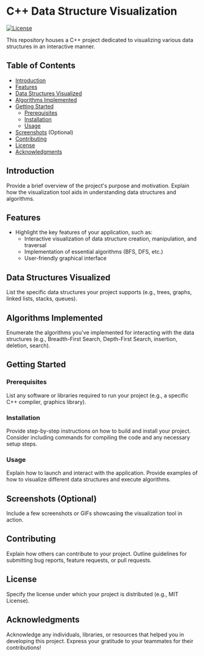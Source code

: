 # C++ Data Structure Visualization

[![License](https://img.shields.io/badge/License-MIT-blue.svg)](https://opensource.org/licenses/MIT)

This repository houses a C++ project dedicated to visualizing various data structures in an interactive manner. 

## Table of Contents

* [Introduction](#introduction)
* [Features](#features)
* [Data Structures Visualized](#data-structures-visualized)
* [Algorithms Implemented](#algorithms-implemented)
* [Getting Started](#getting-started)
    * [Prerequisites](#prerequisites)
    * [Installation](#installation)
    * [Usage](#usage)
* [Screenshots](#screenshots) (Optional)
* [Contributing](#contributing)
* [License](#license)
* [Acknowledgments](#acknowledgments)

## Introduction

Provide a brief overview of the project's purpose and motivation. Explain how the visualization tool aids in understanding data structures and algorithms.

## Features

* Highlight the key features of your application, such as:
    * Interactive visualization of data structure creation, manipulation, and traversal
    * Implementation of essential algorithms (BFS, DFS, etc.) 
    * User-friendly graphical interface

## Data Structures Visualized

List the specific data structures your project supports (e.g., trees, graphs, linked lists, stacks, queues).

## Algorithms Implemented

Enumerate the algorithms you've implemented for interacting with the data structures (e.g., Breadth-First Search, Depth-First Search, insertion, deletion, search).

## Getting Started

### Prerequisites

List any software or libraries required to run your project (e.g., a specific C++ compiler, graphics library).

### Installation

Provide step-by-step instructions on how to build and install your project. Consider including commands for compiling the code and any necessary setup steps.

### Usage

Explain how to launch and interact with the application. Provide examples of how to visualize different data structures and execute algorithms.

## Screenshots (Optional)

Include a few screenshots or GIFs showcasing the visualization tool in action.

## Contributing

Explain how others can contribute to your project. Outline guidelines for submitting bug reports, feature requests, or pull requests. 

## License

Specify the license under which your project is distributed (e.g., MIT License).

## Acknowledgments

Acknowledge any individuals, libraries, or resources that helped you in developing this project. Express your gratitude to your teammates for their contributions!
